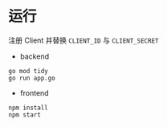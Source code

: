 # 运行

注册 Client 并替换 `CLIENT_ID` 与 `CLIENT_SECRET`

- backend

```
go mod tidy
go run app.go
```

- frontend

```
npm install
npm start
```

